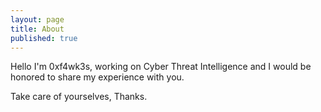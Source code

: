 ```yaml
---
layout: page
title: About
published: true
---
```


Hello I'm 0xf4wk3s, working on Cyber ​​Threat Intelligence and I would be honored to share my experience with you.

Take care of yourselves,
Thanks.

